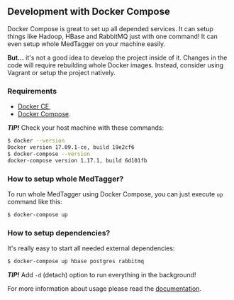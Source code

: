 Development with Docker Compose
-------------------------------

Docker Compose is great to set up all depended services. It can setup things like Hadoop, HBase and RabbitMQ just
 with one command! It can even setup whole MedTagger on your machine easily.

**But...** it's not a good idea to develop the project inside of it. Changes in the code will require rebuilding
 whole Docker images. Instead, consider using Vagrant or setup the project natively.

### Requirements

 - [Docker CE](https://www.docker.com/community-edition),
 - [Docker Compose](https://docs.docker.com/compose/install/).

_**TIP!**_ Check your host machine with these commands:

```bash
$ docker --version
Docker version 17.09.1-ce, build 19e2cf6
$ docker-compose --version
docker-compose version 1.17.1, build 6d101fb
```

### How to setup whole MedTagger?

To run whole MedTagger using Docker Compose, you can just execute `up` command like this:

```bash
$ docker-compose up
```

### How to setup dependencies?

It's really easy to start all needed external dependencies:

```bash
$ docker-compose up hbase postgres rabbitmq
```

_**TIP!**_ Add `-d` (detach) option to run everything in the background!

For more information about usage please read the [documentation](https://docs.docker.com/compose/).

